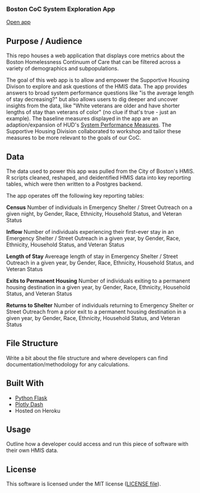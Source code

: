 ### Boston CoC System Exploration App

[Open app](https://system-performance-app.herokuapp.com/)

## Purpose / Audience

This repo houses a web application that displays core metrics about the Boston Homelessness Continuum of Care that can be filtered across a variety of demographics and subpopulations.

The goal of this web app is to allow and empower the Supportive Housing Divison to explore and ask questions of the HMIS data. The app provides answers to broad system performance questions like "is the average length of stay decreasing?" but also allows users to dig deeper and uncover insights from the data, like "White veterans are older and have shorter lengths of stay than veterans of color" (no clue if that's true - just an example). The baseline measures displayed in the app are an adaption/expansion of HUD's [System Performance Measures](https://www.hudexchange.info/programs/coc/system-performance-measures/#guidance). The Supportive Housing Division collaborated to workshop and tailor these measures to be more relevant to the goals of our CoC.

## Data

The data used to power this app was pulled from the City of Boston's HMIS. R scripts cleaned, reshaped, and deidentified HMIS data into key reporting tables, which were then written to a Postgres backend.

The app operates off the following key reporting tables:

**Census**
Number of individuals in Emergency Shelter / Street Outreach on a given night, by Gender, Race, Ethnicity, Household Status, and Veteran Status

**Inflow**
Number of individuals experiencing their first-ever stay in an Emergency Shelter / Street Outreach in a given year, by Gender, Race, Ethnicity, Household Status, and Veteran Status

**Length of Stay**
Avereage length of stay in Emergency Shelter / Street Outreach in a given year, by Gender, Race, Ethnicity, Household Status, and Veteran Status

**Exits to Permanent Housing**
Number of individuals exiting to a permanent housing destination in a given year, by Gender, Race, Ethnicity, Household Status, and Veteran Status

**Returns to Shelter**
Number of individuals returning to Emergency Shelter or Street Outreach from a prior exit to a permanent housing destination in a given year, by Gender, Race, Ethnicity, Household Status, and Veteran Status

## File Structure

Write a bit about the file structure and where developers can find documentation/methodology for any calculations.

## Built With

- [Python Flask](http://flask.pocoo.org/)
- [Plotly Dash](https://dash.plot.ly/)
- Hosted on Heroku

## Usage

Outline how a developer could access and run this piece of software with their own HMIS data.

## License

This software is licensed under the MIT license ([LICENSE file](https://github.com/boston-dnd/system-performance-dashboard/blob/master/LICENSE)).